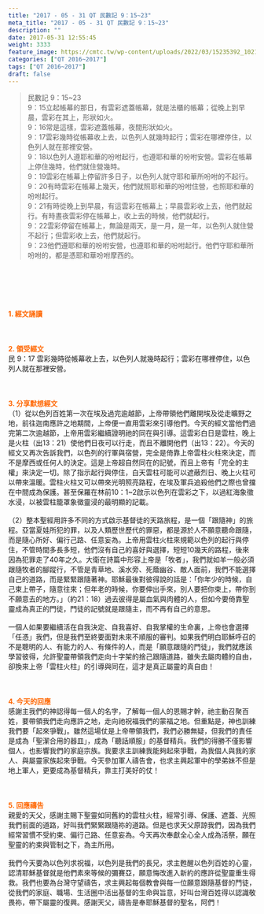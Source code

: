 ```yaml
---
title: "2017 - 05 - 31 QT 民數記 9：15~23"
meta_title: "2017 - 05 - 31 QT 民數記 9：15~23"
description: ""
date: 2017-05-31 12:55:45
weight: 3333
feature_image: https://cmtc.tw/wp-content/uploads/2022/03/15235392_10211799862337740_180693556567566654_o-1.webp
categories: ["QT 2016~2017"]
tags: ["QT 2016~2017"]
draft: false
---
```


<blockquote>民數記 9：15~23<br />
9：15立起帳幕的那日，有雲彩遮蓋帳幕，就是法櫃的帳幕；從晚上到早晨，雲彩在其上，形狀如火。<br />
9：16常是這樣，雲彩遮蓋帳幕，夜間形狀如火。<br />
9：17雲彩幾時從帳幕收上去，以色列人就幾時起行；雲彩在哪裡停住，以色列人就在那裡安營。<br />
9：18以色列人遵耶和華的吩咐起行，也遵耶和華的吩咐安營。雲彩在帳幕上停住幾時，他們就住營幾時。<br />
9：19雲彩在帳幕上停留許多日子，以色列人就守耶和華所吩咐的不起行。<br />
9：20有時雲彩在帳幕上幾天，他們就照耶和華的吩咐住營，也照耶和華的吩咐起行。<br />
9：21有時從晚上到早晨，有這雲彩在帳幕上；早晨雲彩收上去，他們就起行。有時晝夜雲彩停在帳幕上，收上去的時候，他們就起行。<br />
9：22雲彩停留在帳幕上，無論是兩天，是一月，是一年，以色列人就住營不起行；但雲彩收上去，他們就起行。<br />
9：23他們遵耶和華的吩咐安營，也遵耶和華的吩咐起行。他們守耶和華所吩咐的，都是憑耶和華吩咐摩西的。</blockquote><br />
&nbsp;<br />
<br />
&nbsp;<br />
<br />
<span style="color: #ff6600;"><strong>1. </strong><strong>經文誦讀</strong></span><br />
<br />
<span style="color: #ff6600;"><strong> </strong></span><br />
<br />
<span style="color: #ff6600;"><strong>2. </strong><strong>領受經文<br />
</strong></span>民 9：17 雲彩幾時從帳幕收上去，以色列人就幾時起行；雲彩在哪裡停住，以色列人就在那裡安營。<br />
<br />
&nbsp;<br />
<br />
<span style="color: #ff6600;"><strong>3. 分享默想經文<br />
</strong></span>（1）從以色列百姓第一次在埃及過完逾越節，上帝帶領他們離開埃及從走曠野之地，前往迦南應許之地期間，上帝便一直用雲彩來引導他們。今天的經文當他們過完第二次逾越節，上帝用雲彩繼續證明祂的同在與引導。這雲彩白日是雲柱，晚上是火柱（出13：21）使他們日夜可以行走，而且不離開他們（出13：22）。今天的經文又再次告訴我們，以色列的行軍與宿營，完全是倚靠上帝雲柱火柱來決定，而不是摩西或任何人的決定。這是上帝超自然同在的記號，而且上帝有「完全的主權」來決定一切。除了指示起行與停住，白天雲柱可能可以遮蔽烈日、晚上火柱可以帶來溫暖。雲柱火柱又可以帶來光明照亮路程，在埃及軍兵追殺他們之際也曾擋在中間成為保護。甚至保羅在林前10：1~2啟示以色列在雲彩之下，以過紅海象徵水浸，以被雲柱籠罩象徵靈浸的最明顯的記載。<br />
<br />
（2）整本聖經用許多不同的方式啟示基督徒的天路旅程，是一個「跟隨神」的旅程。亞當夏娃所犯的罪，以及人類歷世歷代的罪惡，都是源於人不願意聽命跟隨，而是隨心所好、偏行己路、任意妄為。上帝用雲柱火柱來規範以色列的起行與停住，不管時間多長多短，他們沒有自己的喜好與選擇，短短10幾天的路程，後來因為犯罪走了40年之久。大衛在詩篇中形容上帝是「牧者」，我們就如羊一般必須跟隨牧者的腳蹤行，不管是青草地、溪水旁、死蔭幽谷、敵人面前，我們不能選擇自己的道路，而是緊緊跟隨著神。耶穌最後對彼得說的話是：「你年少的時候，自己束上帶子，隨意往來；但年老的時候，你要伸出手來，別人要把你束上，帶你到不願意去的地方。」（約21：18）過去彼得是屬血氣與肉體的人，但如今要倚靠聖靈成為真正的門徒，門徒的記號就是跟隨主，而不再有自己的意思。<br />
<br />
一個人如果要繼續活在自我決定、自我喜好、自我掌權的生命裏，上帝也會選擇「任憑」我們，但是我們至終要面對未來不順服的審判。如果我們明白耶穌呼召的不是聰明的人、有能力的人、有條件的人，而是「願意跟隨的門徒」，我們就應該學習彼得，允許聖靈帶領我們走向十字架的捨己跟隨道路，雖失去屬肉體的自由，卻換來上帝「雲柱火柱」的引導與同在，這才是真正屬靈的真自由！<br />
<br />
&nbsp;<br />
<br />
<span style="color: #ff6600;"><strong>4. 今天的回應<br />
</strong></span>感謝主我們的神認得每一個人的名字，了解每一個人的恩賜才幹，祂主動召聚百姓，要帶領我們走向應許之地，走向祂祝福我們的蒙福之地。但重點是，神也訓練我們要「起來爭戰」。雖然這場仗是上帝帶領我們，我們必勝無疑，但我們的責任是成為「聖潔合用的器皿」，成為「聽話順服」的基督精兵。我們的得勝不僅影響個人，也影響我們的家庭宗族。我要求主訓練我能夠起來爭戰，為我個人與我的家人、與屬靈家族起來爭戰。今天參加軍人禱告會，也求主興起軍中的學弟妹不但是地上軍人，更要成為基督精兵，靠主打美好的仗！<br />
<br />
&nbsp;<br />
<br />
<span style="color: #ff6600;"><strong>5. 回應禱告<br />
</strong></span>親愛的天父，感謝主賜下聖靈如同舊約的雲柱火柱，經常引導、保護、遮蓋、光照我們前面的道路，好叫我們緊緊跟隨祢的道路。但是也求天父原諒我們，因為我們經常習慣不受約束、偏行己路、任意妄為。今天再次奉獻全心全人成為活祭，願在聖靈的約束與管制之下，為主所用。<br />
<br />
我們今天要為以色列求祝福，以色列是我們的長兄，求主甦醒以色列百姓的心靈，認清耶穌基督就是他們素來等候的彌賽亞，願意悔改進入新約的應許從聖靈重生得救。我們也要為台灣守望禱告，求主興起每個教會與每一位願意跟隨基督的門徒，從我們的家庭、職場、生活圈中活出基督的生命與旨意，好叫台灣百姓得以認識敬畏祢，帶下屬靈的復興。感謝天父，禱告是奉耶穌基督的聖名，阿們！
        